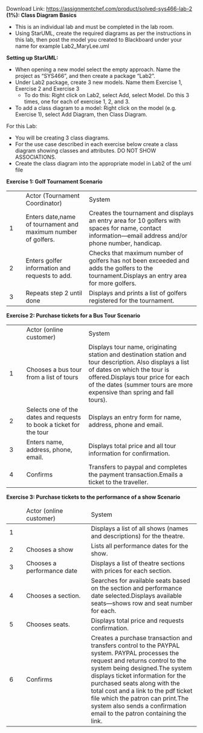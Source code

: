 Download Link: https://assignmentchef.com/product/solved-sys466-lab-2
<br>
<strong>(1%): Class Diagram Basics</strong>

<ul>

 <li>This is an individual lab and must be completed in the lab room.</li>

 <li>Using StarUML, create the required diagrams as per the instructions in this lab, then post the model you created to Blackboard under your name for example Lab2_MaryLee.uml</li>

</ul>




<strong>Setting up StarUML:</strong>

<ul>

 <li>When opening a new model select the empty approach. Name the project as “SYS466”, and then create a package “Lab2”.</li>

 <li>Under Lab2 package, create 3 new models. Name them Exercise 1, Exercise 2 and Exercise 3

  <ul>

   <li>To do this: Right click on Lab2, select Add, select Model. Do this 3 times, one for each of exercise 1, 2, and 3.</li>

  </ul></li>

 <li>To add a class diagram to a model: Right click on the model (e.g. Exercise 1), select Add Diagram, then Class Diagram.</li>

</ul>




For this Lab:

<ul>

 <li>You will be creating 3 class diagrams.</li>

 <li>For the use case described in each exercise below create a class diagram showing classes and attributes. DO NOT SHOW ASSOCIATIONS.</li>

 <li>Create the class diagram into the appropriate model in Lab2 of the uml file</li>

</ul>

<strong> </strong>

<a name="_Toc416803507"></a><strong>Exercise 1: Golf Tournament</strong><strong> Scenario</strong>




<table>

 <tbody>

  <tr>

   <td width="41"> </td>

   <td width="194">Actor (Tournament Coordinator)</td>

   <td width="374">System</td>

  </tr>

  <tr>

   <td width="41">1</td>

   <td width="194">Enters date,name of tournament and maximum number of golfers.</td>

   <td width="374">Creates the tournament and displays an entry area for 10 golfers with spaces for name, contact information—email address and/or phone number, handicap.</td>

  </tr>

  <tr>

   <td width="41">2</td>

   <td width="194">Enters golfer information and requests to add.</td>

   <td width="374">Checks that maximum number of golfers has not been exceeded and adds the golfers to the tournament.Displays an entry area for more golfers.</td>

  </tr>

  <tr>

   <td width="41">3</td>

   <td width="194">Repeats step 2 until done</td>

   <td width="374">Displays and prints a list of golfers registered for the tournament.</td>

  </tr>

 </tbody>

</table>







<a name="_Toc416803508"></a><strong>Exercise 2: Purchase tickets for a Bus Tour</strong><strong> Scenario</strong>




<table>

 <tbody>

  <tr>

   <td width="41"> </td>

   <td width="193">Actor (online customer)</td>

   <td width="366">System</td>

  </tr>

  <tr>

   <td width="41">1</td>

   <td width="193">Chooses a bus tour from a list of tours</td>

   <td width="366">Displays tour name, originating station and destination station and tour description. Also displays a list of dates on which the tour is offered.Displays tour price for each of the dates (summer tours are more expensive than spring and fall tours).</td>

  </tr>

  <tr>

   <td width="41">2</td>

   <td width="193">Selects one of the dates and requests to book a ticket for the tour</td>

   <td width="366">Displays an entry form for name, address, phone and email.</td>

  </tr>

  <tr>

   <td width="41">3</td>

   <td width="193">Enters name, address, phone, email.</td>

   <td width="366">Displays total price and all tour information for confirmation.</td>

  </tr>

  <tr>

   <td width="41">4</td>

   <td width="193">Confirms</td>

   <td width="366">Transfers to paypal and completes the payment transaction.Emails a ticket to the traveller.</td>

  </tr>

 </tbody>

</table>




<strong> </strong>

<a name="_Toc416803509"></a><strong>Exercise 3: Purchase tickets to the performance of a show</strong><strong> Scenario</strong>




<table>

 <thead>

  <tr>

   <td width="41"> </td>

   <td width="194">Actor (online customer)</td>

   <td width="365">System</td>

  </tr>

 </thead>

 <tbody>

  <tr>

   <td width="41">1</td>

   <td width="194"> </td>

   <td width="365">Displays a list of all shows (names and descriptions) for the theatre.</td>

  </tr>

  <tr>

   <td width="41">2</td>

   <td width="194">Chooses a show</td>

   <td width="365">Lists all performance dates for the show.</td>

  </tr>

  <tr>

   <td width="41">3</td>

   <td width="194">Chooses a performance date</td>

   <td width="365">Displays a list of theatre sections with prices for each section.</td>

  </tr>

  <tr>

   <td width="41">4</td>

   <td width="194">Chooses a section.</td>

   <td width="365">Searches for available seats based on the section and performance date selected.Displays available seats—shows row and seat number for each.</td>

  </tr>

  <tr>

   <td width="41">5</td>

   <td width="194">Chooses seats.</td>

   <td width="365">Displays total price and requests confirmation.</td>

  </tr>

  <tr>

   <td width="41">6</td>

   <td width="194">Confirms</td>

   <td width="365">Creates a purchase transaction and transfers control to the PAYPAL system. PAYPAL processes the request and returns control to the system being designed.The system displays ticket information for the purchased seats along with the total cost and a link to the pdf ticket file which the patron can print.The system also sends a confirmation email to the patron containing the link.</td>

  </tr>

 </tbody>

</table>


